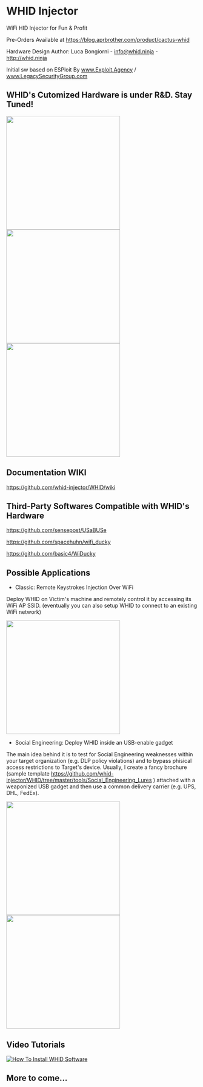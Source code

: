 # WHID Injector #

WiFi HID Injector for Fun & Profit

Pre-Orders Available at https://blog.aprbrother.com/product/cactus-whid 

Hardware Design Author: Luca Bongiorni - <info@whid.ninja> - http://whid.ninja

Initial sw based on ESPloit By www.Exploit.Agency / www.LegacySecurityGroup.com

## WHID's Cutomized Hardware is under R&D. Stay Tuned! ##

<img src="https://raw.githubusercontent.com/whid-injector/WHID/master/tools/images/prototype.jpg" width="300">

<img src="https://raw.githubusercontent.com/whid-injector/WHID/master/tools/images/prototype2.jpg" width="300">

<img src="https://raw.githubusercontent.com/whid-injector/WHID/master/tools/images/plastic_case.jpg" width="300">

## Documentation WIKI ##

https://github.com/whid-injector/WHID/wiki

## Third-Party Softwares Compatible with WHID's Hardware ##

https://github.com/sensepost/USaBUSe

https://github.com/spacehuhn/wifi_ducky

https://github.com/basic4/WiDucky


## Possible Applications ##

- Classic: Remote Keystrokes Injection Over WiFi

Deploy WHID on Victim's machine and remotely control it by  accessing its WiFi AP SSID. (eventually you can also setup WHID to connect to an existing WiFi network)

<img src="https://raw.githubusercontent.com/whid-injector/WHID/master/tools/images/WHID_GUI.jpg" width="300">

- Social Engineering: Deploy WHID inside an USB-enable gadget

The main idea behind it is to test for Social Engineering weaknesses within your target organization (e.g. DLP policy violations) and to bypass phisical access restrictions to Target's device.
Usually, I create a fancy brochure (sample template https://github.com/whid-injector/WHID/tree/master/tools/Social_Engineering_Lures ) attached with a weaponized USB gadget and then use a common delivery carrier (e.g. UPS, DHL, FedEx).

<img src="https://raw.githubusercontent.com/whid-injector/WHID/master/tools/images/Weaponized_PlasmaBall.jpg" width="300">

<img src="https://raw.githubusercontent.com/whid-injector/WHID/master/tools/images/Brochure_front.jpg" width="300">

## Video Tutorials ##

[![How To Install WHID Software](https://raw.githubusercontent.com/whid-injector/WHID/master/tools/images/snapshot_youtube_1.jpg)](https://www.youtube.com/watch?v=MRGUSPW-Cr0)

## More to come... ##
